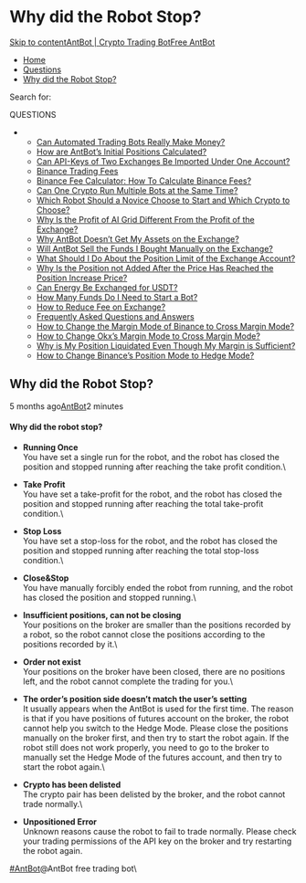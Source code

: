 # Why did the Robot Stop?

[Skip to content](https://www.antrade.io/guide/docs/en/why-did-the-robot-stop/#content)[AntBot | Crypto Trading Bot](https://www.antrade.io/guide/docs/en/)[Free AntBot](https://antrade.io/)

* [Home](https://www.antrade.io/guide/docs/en)
* [Questions](https://www.antrade.io/guide/docs/en/en-questions/)
* [Why did the Robot Stop?](https://www.antrade.io/guide/docs/en/why-did-the-robot-stop/)

Search for:

QUESTIONS

*
  * [Can Automated Trading Bots Really Make Money?](https://www.antrade.io/guide/docs/en/robots-make-money/)
  * [How are AntBot’s Initial Positions Calculated?](https://www.antrade.io/guide/docs/en/antbots-initial-positions-calculated/)
  * [Can API-Keys of Two Exchanges Be Imported Under One Account?](https://www.antrade.io/guide/docs/en/two-api-keys-under-one-account/)
  * [Binance Trading Fees](https://www.antrade.io/guide/docs/en/binance-trading-fees/)
  * [Binance Fee Calculator: How To Calculate Binance Fees?](https://www.antrade.io/guide/docs/en/binance-fee-calculator-how-to-calculate-binance-fees/)
  * [Can One Crypto Run Multiple Bots at the Same Time?](https://www.antrade.io/guide/docs/en/one-crypto-run-multiple-bots/)
  * [Which Robot Should a Novice Choose to Start and Which Crypto to Choose?](https://www.antrade.io/guide/docs/en/novice-choose-bot-and-crypto/)
  * [Why Is the Profit of AI Grid Different From the Profit of the Exchange?](https://www.antrade.io/guide/docs/en/the-profit-difference-in-ai-grid-and-exchange/)
  * [Why AntBot Doesn’t Get My Assets on the Exchange?](https://www.antrade.io/guide/docs/en/why-doesnt-get-assets/)
  * [Will AntBot Sell the Funds I Bought Manually on the Exchange?](https://www.antrade.io/guide/docs/en/will-antbot-sell-funds-i-bought/)
  * [What Should I Do About the Position Limit of the Exchange Account?](https://www.antrade.io/guide/docs/en/position-limit-of-exchange-account/)
  * [Why Is the Position not Added After the Price Has Reached the Position Increase Price?](https://www.antrade.io/guide/docs/en/why-is-position-not-added/)
  * [Can Energy Be Exchanged for USDT?](https://www.antrade.io/guide/docs/en/energy-exchange-usdt/)
  * [How Many Funds Do I Need to Start a Bot?](https://www.antrade.io/guide/docs/en/funds-to-start-bot/)
  * [How to Reduce Fee on Exchange?](https://www.antrade.io/guide/docs/en/reduce-fee-on-exchange/)
  * [Frequently Asked Questions and Answers](https://www.antrade.io/guide/docs/en/frequently-asked-questions/)
  * [How to Change the Margin Mode of Binance to Cross Margin Mode?](https://www.antrade.io/guide/docs/en/binance-to-cross-margin-mode/)
  * [How to Change Okx’s Margin Mode to Cross Margin Mode?](https://www.antrade.io/guide/docs/en/okx-to-cross-margin-mode/)
  * [Why is My Position Liquidated Even Though My Margin is Sufficient?](https://www.antrade.io/guide/docs/en/position-liquidated-though-sufficient-margin/)
  * [How to Change Binance’s Position Mode to Hedge Mode?](https://www.antrade.io/guide/docs/en/binance-to-hedge-mode/)

## Why did the Robot Stop?

5 months ago[AntBot](https://www.antrade.io/guide/docs/en/author/antbot/)2 minutes

#### Why did the robot stop? <a href="#cvpyee" id="cvpyee"></a>

* **Running Once**\
  You have set a single run for the robot, and the robot has closed the position and stopped running after reaching the take profit condition.\

* **Take Profit**\
  You have set a take-profit for the robot, and the robot has closed the position and stopped running after reaching the total take-profit condition.\

* **Stop Loss**\
  You have set a stop-loss for the robot, and the robot has closed the position and stopped running after reaching the total stop-loss condition.\

* **Close\&Stop**\
  You have manually forcibly ended the robot from running, and the robot has closed the position and stopped running.\

* **Insufficient positions, can not be closing**\
  Your positions on the broker are smaller than the positions recorded by a robot, so the robot cannot close the positions according to the positions recorded by it.\

* **Order not exist**\
  Your positions on the broker have been closed, there are no positions left, and the robot cannot complete the trading for you.\

* **The order’s position side doesn’t match the user’s setting**\
  It usually appears when the AntBot is used for the first time. The reason is that if you have positions of futures account on the broker, the robot cannot help you switch to the Hedge Mode. Please close the positions manually on the broker first, and then try to start the robot again. If the robot still does not work properly, you need to go to the broker to manually set the Hedge Mode of the futures account, and then try to start the robot again.\

* **Crypto has been delisted**\
  The crypto pair has been delisted by the broker, and the robot cannot trade normally.\

* **Unpositioned Error**\
  Unknown reasons cause the robot to fail to trade normally. Please check your trading permissions of the API key on the broker and try restarting the robot again.

[#AntBot](https://www.antrade.io/guide/docs/en/tag/antbot/)@AntBot free trading bot\
